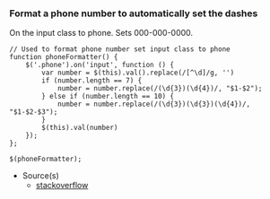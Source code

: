 ### Format a phone number to automatically set the dashes

On the input class to phone. Sets 000-000-0000.

```
// Used to format phone number set input class to phone
function phoneFormatter() {
    $('.phone').on('input', function () {
        var number = $(this).val().replace(/[^\d]/g, '')
        if (number.length == 7) {
            number = number.replace(/(\d{3})(\d{4})/, "$1-$2");
        } else if (number.length == 10) {
            number = number.replace(/(\d{3})(\d{3})(\d{4})/, "$1-$2-$3");
        }
        $(this).val(number)
    });
};

$(phoneFormatter);
```

- Source(s)
  - [stackoverflow](https://stackoverflow.com/questions/8760070/how-to-format-a-phone-number-with-jquery/8760108)
